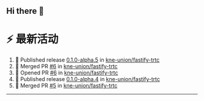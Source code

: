 ## Hi there 👋

<!--

**Here are some ideas to get you started:**

🙋‍♀️ A short introduction - what is your organization all about?
🌈 Contribution guidelines - how can the community get involved?
👩‍💻 Useful resources - where can the community find your docs? Is there anything else the community should know?
🍿 Fun facts - what does your team eat for breakfast?
🧙 Remember, you can do mighty things with the power of [Markdown](https://docs.github.com/github/writing-on-github/getting-started-with-writing-and-formatting-on-github/basic-writing-and-formatting-syntax)
-->


# ⚡ 最新活动

<!--START_SECTION:activity-->
1. 🚀 Published release [0.1.0-alpha.5](https://github.com/kne-union/fastify-trtc/releases/tag/0.1.0-alpha.5) in [kne-union/fastify-trtc](https://github.com/kne-union/fastify-trtc)
2. 🎉 Merged PR [#6](https://github.com/kne-union/fastify-trtc/pull/6) in [kne-union/fastify-trtc](https://github.com/kne-union/fastify-trtc)
3. 💪 Opened PR [#6](https://github.com/kne-union/fastify-trtc/pull/6) in [kne-union/fastify-trtc](https://github.com/kne-union/fastify-trtc)
4. 🚀 Published release [0.1.0-alpha.4](https://github.com/kne-union/fastify-trtc/releases/tag/0.1.0-alpha.4) in [kne-union/fastify-trtc](https://github.com/kne-union/fastify-trtc)
5. 🎉 Merged PR [#5](https://github.com/kne-union/fastify-trtc/pull/5) in [kne-union/fastify-trtc](https://github.com/kne-union/fastify-trtc)
<!--END_SECTION:activity-->

---
